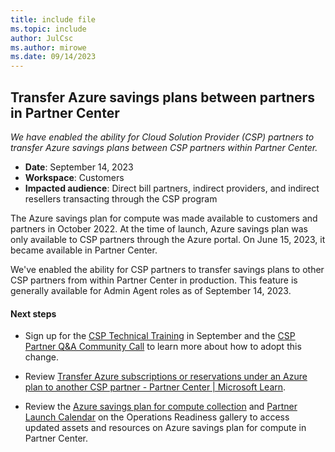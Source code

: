 ```yaml
---
title: include file
ms.topic: include
author: JulCsc
ms.author: mirowe
ms.date: 09/14/2023
---
```


## Transfer Azure savings plans between partners in Partner Center

_We have enabled the ability for Cloud Solution Provider (CSP) partners to transfer Azure savings plans between CSP partners within Partner Center._

- **Date**: September 14, 2023
- **Workspace**: Customers
- **Impacted audience**: Direct bill partners, indirect providers, and indirect resellers transacting through the CSP program

The Azure savings plan for compute was made available to customers and partners in October 2022. At the time of launch, Azure savings plan was only available to CSP partners through the Azure portal. On June 15, 2023, it became available in Partner Center.

We've enabled the ability for CSP partners to transfer savings plans to other CSP partners from within Partner Center in production. This feature is generally available for Admin Agent roles as of September 14, 2023.

#### Next steps

- Sign up for the [CSP Technical Training](https://globalpbocomm.eventbuilder.com/event/70842?source=CSPTechnicalTraining) in September and the [CSP Partner Q&A Community Call](https://globalpbocomm.eventbuilder.com/GlobalCSP?source=SP) to learn more about how to adopt this change.

- Review [Transfer Azure subscriptions or reservations under an Azure plan to another CSP partner - Partner Center | Microsoft Learn](../../../transfer-azure-subscriptions-under-azure-plan.md).

- Review the [Azure savings plan for compute collection](https://partner.microsoft.com/resources/collection/azure-savings-plan-for-compute#/) and [Partner Launch Calendar](https://partner.microsoft.com/resources/collection/partner-launch-calendar#/) on the Operations Readiness gallery to access updated assets and resources on Azure savings plan for compute in Partner Center.
